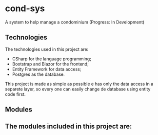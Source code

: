 # cond-sys
A system to help manage a condominium (Progress: In Development)

## Technologies
The technologies used in this project are:
 - CSharp for the language programming;
 - Bootstrap and Blazor for the frontend;
 - Entity Framework for data access;
 - Postgres as the database.

This project is made as simple as possible e has only the data access in a separete layer, so every one can easily change de database using entity code first.

## Modules
The modules included in this project are:
 - 
